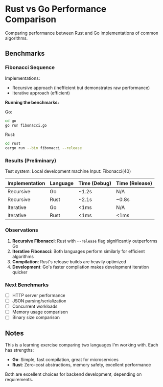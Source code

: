 # Rust vs Go Performance Comparison

Comparing performance between Rust and Go implementations of common algorithms.

## Benchmarks

### Fibonacci Sequence

Implementations:
- Recursive approach (inefficient but demonstrates raw performance)
- Iterative approach (efficient)

**Running the benchmarks:**

Go:
```bash
cd go
go run fibonacci.go
```

Rust:
```bash
cd rust
cargo run --bin fibonacci --release
```

### Results (Preliminary)

Test system: Local development machine
Input: Fibonacci(40)

| Implementation | Language | Time (Debug) | Time (Release) |
|----------------|----------|--------------|----------------|
| Recursive      | Go       | ~1.2s        | N/A            |
| Recursive      | Rust     | ~2.1s        | ~0.8s          |
| Iterative      | Go       | <1ms         | N/A            |
| Iterative      | Rust     | <1ms         | <1ms           |

### Observations

1. **Recursive Fibonacci**: Rust with `--release` flag significantly outperforms Go
2. **Iterative Fibonacci**: Both languages perform similarly for efficient algorithms
3. **Compilation**: Rust's release builds are heavily optimized
4. **Development**: Go's faster compilation makes development iteration quicker

### Next Benchmarks

- [ ] HTTP server performance
- [ ] JSON parsing/serialization
- [ ] Concurrent workloads
- [ ] Memory usage comparison
- [ ] Binary size comparison

## Notes

This is a learning exercise comparing two languages I'm working with. Each has strengths:

- **Go**: Simple, fast compilation, great for microservices
- **Rust**: Zero-cost abstractions, memory safety, excellent performance

Both are excellent choices for backend development, depending on requirements.